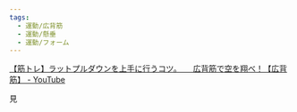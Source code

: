 ```yaml
---
tags:
  - 運動/広背筋
  - 運動/懸垂
  - 運動/フォーム
---
```

[【筋トレ】ラットプルダウンを上手に行うコツ。　　広背筋で空を翔べ！【広背筋】 - YouTube](https://www.youtube.com/watch?v=70lFHU_bo5s)

見